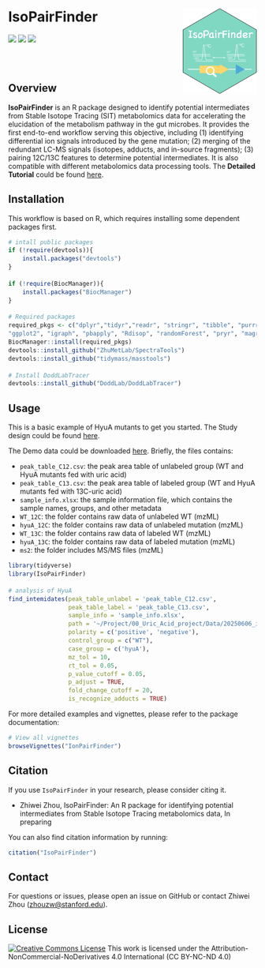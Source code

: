 # IsoPairFinder <img src="man/figures/logo_250612.png" align="right" alt="[IsoPairFinder]" width="150" />


[![](https://www.r-pkg.org/badges/version/masstools?color=green)](https://cran.r-project.org/package=IsoPairFinder)
[![](https://img.shields.io/github/languages/code-size/DoddLab/IsoPairFinder)](https://github.com/DoddLab/IsoPairFinder)
[![](https://img.shields.io/github/contributors/JustinZZW/ZZWtool)](https://github.com/DoddLab/IsoPairFinder)

<br><br>


## Overview
**IsoPairFinder** is an R package designed to identify potential intermediates from Stable Isotope Tracing (SIT) metabolomics data for accelerating the elucidation of the metabolism pathway in the gut microbes. It provides the first end-to-end workflow serving this objective, including (1) identifying differential ion signals introduced by the gene mutation; (2) merging of the redundant LC-MS signals (isotopes, adducts, and in-source fragments); (3) pairing 12C/13C features to determine potential intermediates. It is also compatible with different metabolomics data processing tools. The **Detailed Tutorial** could be found [here](xxx).



## Installation
This workflow is based on R, which requires installing some dependent packages first. 

```r
# intall public packages
if (!require(devtools)){
    install.packages("devtools")
}

if (!require(BiocManager)){
    install.packages("BiocManager")
}

# Required packages
required_pkgs <- c("dplyr","tidyr","readr", "stringr", "tibble", "purrr",
"ggplot2", "igraph", "pbapply", "Rdisop", "randomForest", "pryr", "magrittr", "rmarkdown", "caret")
BiocManager::install(required_pkgs)
devtools::install_github("ZhuMetLab/SpectraTools")
devtools::install_github("tidymass/masstools")

# Install DoddLabTracer
devtools::install_github("DoddLab/DoddLabTracer")
```

## Usage
This is a basic example of HyuA mutants to get you started. The Study design could be found [here](xxx).  

The Demo data could be downloaded [here](https://github.com/DoddLab/IsoPairFinder_demo_data). Briefly, the files contains:

- `peak_table_C12.csv`: the peak area table of unlabeled group (WT and HyuA mutants fed with uric acid)
- `peak_table_C13.csv`: the peak area table of labeled group (WT and HyuA mutants fed with 13C-uric acid)
- `sample_info.xlsx`: the sample information file, which contains the sample names, groups, and other metadata
- `WT_12C`: the folder contains raw data of unlabeled WT (mzML)
- `hyuA_12C`: the folder contains raw data of unlabeled mutation (mzML)
- `WT_13C`: the folder contains raw data of labeled WT (mzML)
- `hyuA_13C`: the folder contains raw data of labeled mutation (mzML)
- `ms2`: the folder includes MS/MS files (mzML)



```r
library(tidyverse)
library(IsoPairFinder)

# analysis of HyuA 
find_intemidates(peak_table_unlabel = 'peak_table_C12.csv',
                 peak_table_label = 'peak_table_C13.csv',
                 sample_info = 'sample_info.xlsx',
                 path = '~/Project/00_Uric_Acid_project/Data/20250606_isopairfind_test/Demo_data_msdial/',
                 polarity = c('positive', 'negative'),
                 control_group = c("WT"),
                 case_group = c('hyuA'),
                 mz_tol = 10,
                 rt_tol = 0.05,
                 p_value_cutoff = 0.05,
                 p_adjust = TRUE,
                 fold_change_cutoff = 20,
                 is_recognize_adducts = TRUE)

```

For more detailed examples and vignettes, please refer to the package documentation:
```r
# View all vignettes
browseVignettes("IonPairFinder")

```


## Citation
If you use `IsoPairFinder` in your research, please consider citing it. 

- Zhiwei Zhou, IsoPairFinder: An R package for identifying potential intermediates from Stable Isotope Tracing metabolomics data, In preparing

You can also find citation information by running:
```r
citation("IsoPairFinder")
```


## Contact
For questions or issues, please open an issue on GitHub or contact Zhiwei Zhou (zhouzw@stanford.edu).


## License
<a rel="license" href="https://creativecommons.org/licenses/by-nc-nd/4.0/"><img alt="Creative Commons License" style="border-width:0" src="https://i.creativecommons.org/l/by-nc-nd/4.0/88x31.png" /></a> 
This work is licensed under the Attribution-NonCommercial-NoDerivatives 4.0 International (CC BY-NC-ND 4.0)


